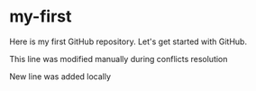 # my-first
Here is my first GitHub repository. Let's get started with GitHub.

This line was modified manually during conflicts resolution

New line was added locally
